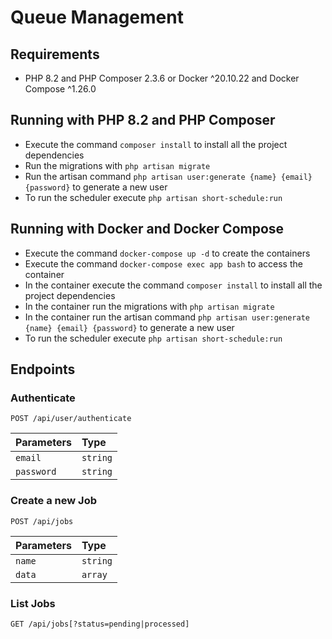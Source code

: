 # Queue Management

## Requirements
- PHP 8.2 and PHP Composer 2.3.6 or Docker ^20.10.22 and Docker Compose ^1.26.0

## Running with PHP 8.2 and PHP Composer
- Execute the command `composer install` to install all the project dependencies
- Run the migrations with `php artisan migrate`
- Run the artisan command `php artisan user:generate {name} {email} {password}` to generate a new user
- To run the scheduler execute `php artisan short-schedule:run`

## Running with Docker and Docker Compose
- Execute the command `docker-compose up -d` to create the containers
- Execute the command `docker-compose exec app bash` to access the container
- In the container execute the command `composer install` to install all the project dependencies
- In the container run the migrations with `php artisan migrate`
- In the container run the artisan command `php artisan user:generate {name} {email} {password}` to generate a new user
- To run the scheduler execute `php artisan short-schedule:run`

## Endpoints

### Authenticate
```http
POST /api/user/authenticate
```
| Parameters | Type |
| :--- | :--- |
| `email`| `string` |
| `password` | `string` |

### Create a new Job
```http
POST /api/jobs
```
| Parameters | Type |
| :--- | :--- |
| `name`| `string` |
| `data` | `array` |

### List Jobs
```http
GET /api/jobs[?status=pending|processed]
